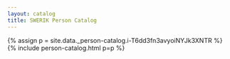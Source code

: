 ```yaml
---
layout: catalog
title: SWERIK Person Catalog
---
```

{% assign p = site.data._person-catalog.i-T6dd3fn3avyoiNYJk3XNTR %}
{% include person-catalog.html p=p %}

